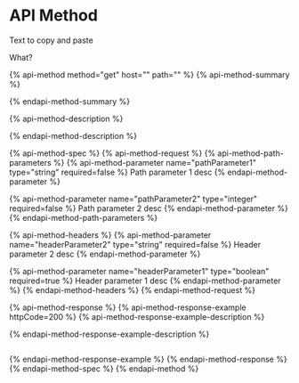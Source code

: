 # API Method

Text to copy and paste

What?

{% api-method method="get" host="" path="" %}
{% api-method-summary %}

{% endapi-method-summary %}

{% api-method-description %}

{% endapi-method-description %}

{% api-method-spec %}
{% api-method-request %}
{% api-method-path-parameters %}
{% api-method-parameter name="pathParameter1" type="string" required=false %}
Path parameter 1 desc
{% endapi-method-parameter %}

{% api-method-parameter name="pathParameter2" type="integer" required=false %}
Path parameter 2 desc
{% endapi-method-parameter %}
{% endapi-method-path-parameters %}

{% api-method-headers %}
{% api-method-parameter name="headerParameter2" type="string" required=false %}
Header parameter 2 desc
{% endapi-method-parameter %}

{% api-method-parameter name="headerParameter1" type="boolean" required=true %}
Header parameter 1 desc
{% endapi-method-parameter %}
{% endapi-method-headers %}
{% endapi-method-request %}

{% api-method-response %}
{% api-method-response-example httpCode=200 %}
{% api-method-response-example-description %}

{% endapi-method-response-example-description %}

```text

```
{% endapi-method-response-example %}
{% endapi-method-response %}
{% endapi-method-spec %}
{% endapi-method %}

